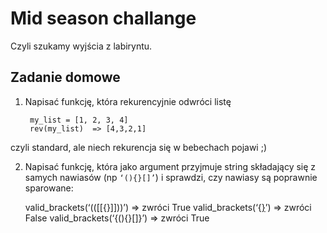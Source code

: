 # Mid season challange

Czyli szukamy wyjścia z labiryntu.


## Zadanie domowe
1. Napisać funkcję, która rekurencyjnie odwróci listę

        my_list = [1, 2, 3, 4]
        rev(my_list)  => [4,3,2,1]

czyli standard, ale niech rekurencja się w  bebechach pojawi ;)


2. Napisać funkcję, która jako argument przyjmuje string składający się z samych nawiasów (np `‘(){}[]’`)
i sprawdzi, czy nawiasy są poprawnie sparowane:

    valid_brackets(‘(([[{}]]))’) => zwróci True
    valid_brackets(‘{[}]()’) => zwróci False
    valid_brackets(‘{(){}[]}’) => zwróci True
